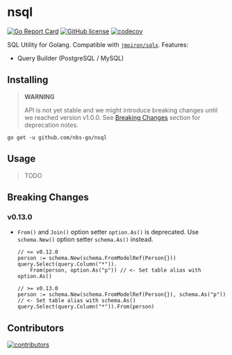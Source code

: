 # nsql

[![Go Report Card](https://goreportcard.com/badge/github.com/nbs-go/nsql)](https://goreportcard.com/report/github.com/nbs-go/nsql)
[![GitHub license](https://img.shields.io/github/license/nbs-go/nsql)](https://github.com/nbs-go/nsql/blob/master/LICENSE)
[![codecov](https://codecov.io/gh/nbs-go/nsql/branch/master/graph/badge.svg?token=4ZS3L755H7)](https://codecov.io/gh/nbs-go/nsql)

SQL Utility for Golang. Compatible with [`jmoiron/sqlx`](https://github.com/jmoiron/sqlx). Features:
- Query Builder (PostgreSQL / MySQL)

## Installing

> **WARNING**
>
> API is not yet stable and we might introduce breaking changes until we reached version v1.0.0. See [Breaking Changes](#breaking-changes) section for deprecation notes.

```shell
go get -u github.com/nbs-go/nsql
```

## Usage

> TODO

## Breaking Changes

### v0.13.0

- `From()` and `Join()` option setter `option.As()` is deprecated. Use `schema.New()` option setter `schema.As()` instead.
    ```
    // <= v0.12.0
    person := schema.New(schema.FromModelRef(Person{}))
    query.Select(query.Column("*")).
        From(person, option.As("p")) // <- Set table alias with option.As()
  
    // >= v0.13.0
    person := schema.New(schema.FromModelRef(Person{}), schema.As("p")) // <- Set table alias with schema.As()
    query.Select(query.Column("*")).From(person)
    ```
## Contributors

<a href="https://github.com/nbs-go/nsql/graphs/contributors">
  <img src="https://contrib.rocks/image?repo=nbs-go/nsql" alt="contributors" />
</a>
